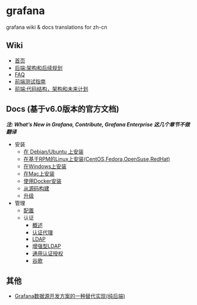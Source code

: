 # grafana
grafana wiki &amp; docs translations for zh-cn

## Wiki
- [首页](https://github.com/ximply/grafana/blob/master/home.md)
- [后端:架构和后续规划](https://github.com/ximply/grafana/blob/master/Backend-Architecture-and-future.md)
- [FAQ](https://github.com/ximply/grafana/blob/master/faq.md)
- [前端测试指南](https://github.com/ximply/grafana/blob/master/Frontend-Test-Guidelines.md)
- [前端:代码结构，架构和未来计划](https://github.com/ximply/grafana/blob/master/Frontend-Code-structure-architecture-and-plans-for-the-future.md)

## Docs (基于v6.0版本的官方文档)
***注: What’s New in Grafana, Contribute, Grafana Enterprise 这几个章节不做翻译***
* 安装
  * [在 Debian/Ubuntu 上安装](https://github.com/ximply/grafana/blob/master/docs-installation-debian-ubuntu.md)
  * [在基于RPM的Linux上安装(CentOS,Fedora,OpenSuse,RedHat)](https://github.com/ximply/grafana/blob/master/docs-installation-rpm-based-linux-centos-fedora-opensuse-redhat.md)
  * [在Windows上安装](https://github.com/ximply/grafana/blob/master/docs-installation-windows.md)
  * [在Mac上安装](https://github.com/ximply/grafana/blob/master/docs-installation-mac.md)
  * [使用Docker安装](https://github.com/ximply/grafana/blob/master/docs-installation-using-docker.md)
  * [从源码构建](https://github.com/ximply/grafana/blob/master/docs-installation-build-from-sources.md)
  * [升级](https://github.com/ximply/grafana/blob/master/docs-installation-upgrading.md)
* 管理
  * [配置](https://github.com/ximply/grafana/blob/master/docs-administration-configuration.md)
  * 认证
    * [概述](https://github.com/ximply/grafana/blob/master/docs-administration-auth-overview.md)
    * [认证代理](https://github.com/ximply/grafana/blob/master/docs-administration-auth-auth-proxy.md)
    * [LDAP](https://github.com/ximply/grafana/blob/master/docs-administration-auth-ldap.md)
    * [增强型LDAP](https://github.com/ximply/grafana/blob/master/docs-administration-auth-enhanced-ldap.md)
    * [通用认证授权](https://github.com/ximply/grafana/blob/master/docs-administration-auth-generic-auth.md)
    * [谷歌](https://github.com/ximply/grafana/blob/master/docs-administration-auth-google.md)

## 其他
- [Grafana数据源开发方案的一种替代实现(纯后端)](https://github.com/ximply/grafana/blob/master/datasource-plugin-dev.md)
